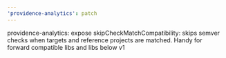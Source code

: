 ```yaml
---
'providence-analytics': patch
---
```


providence-analytics: expose skipCheckMatchCompatibility: skips semver checks when targets and reference projects are matched. Handy for forward compatible libs and libs below v1
